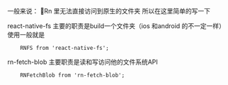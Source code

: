 一般来说：
Rn 里无法直接访问到原生的文件夹
所以在这里简单的写一下

react-native-fs 主要的职责是build一个文件夹（ios 和android 的不一定一样）
使用一般就是
```
	RNFS from 'react-native-fs';
```

rn-fetch-blob 主要职责是读和写访问他的文件系统API

```
	RNFetchBlob from 'rn-fetch-blob';
```
<!--stackedit_data:
eyJoaXN0b3J5IjpbLTc0MzA4MjEyNV19
-->